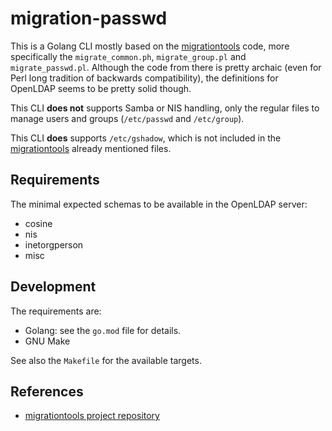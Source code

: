 # migration-passwd

This is a Golang CLI mostly based on the
[migrationtools](https://gitlab.com/future-ad-laboratory/migrationtools) code,
more specifically the `migrate_common.ph`, `migrate_group.pl` and
`migrate_passwd.pl`. Although the code from there is pretty archaic (even for
Perl long tradition of backwards compatibility), the definitions for OpenLDAP
seems to be pretty solid though.

This CLI **does not** supports Samba or NIS handling, only the regular files to
manage users and groups (`/etc/passwd` and `/etc/group`).

This CLI **does** supports `/etc/gshadow`, which is not included in the
[migrationtools](https://gitlab.com/future-ad-laboratory/migrationtools) already
mentioned files.

## Requirements

The minimal expected schemas to be available in the OpenLDAP server:

- cosine
- nis
- inetorgperson
- misc

## Development

The requirements are:

- Golang: see the `go.mod` file for details.
- GNU Make

See also the `Makefile` for the available targets.

## References

- [migrationtools project repository](https://gitlab.com/future-ad-laboratory/migrationtools)
